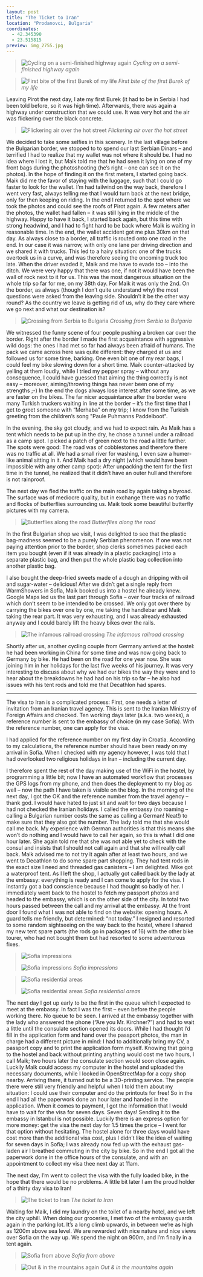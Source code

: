 ```yaml
---
layout: post
title: "The Ticket to Iran"
location: "Prodanovci, Bulgaria"
coordinates:
  - 42.345390
  - 23.515815
preview: img_2755.jpg
---
```

> ![Cycling on a semi-finished highway again](/images/img_2715.jpg)
> *Cycling on a semi-finished highway again*

> ![First bite of the first Burek of my life](/images/img_2692.jpg)
> *First bite of the first Burek of my life*

Leaving Pirot the next day, I ate my first Burek (it had to be in Serbia I had been told before, so it was high time). Afterwards, there was again a highway under construction that we could use. It was very hot and the air was flickering over the black concrete.

> ![Flickering air over the hot street](/images/img_2716.jpg)
> *Flickering air over the hot street*

We decided to take some selfies in this scenery. In the last village before the Bulgarian border, we stopped to to spend our last Serbian Dinars – and terrified I had to realize that my wallet was not where it should be. I had no idea where I lost it, but Maik told me that he had seen it lying on one of my front bags during the photoshooting (he’s right – one can see it on the photos). In the hope of finding it on the first meters, I started going back. Maik did me the favor of staying with the luggage, such that I could go faster to look for the wallet. I’m had tailwind on the way back, therefore I went very fast, always telling me that I would turn back at the next bridge, only for then keeping on riding. In the end I returned to the spot where we took the photos and could see the roofs of Pirot again. A few meters after the photos, the wallet had fallen – it was still lying in the middle of the highway. Happy to have it back, I started back again, but this time with strong headwind, and I had to fight hard to be back where Maik is waiting in reasonable time. In the end, the wallet accident got me plus 30km on that day. As always close to a border, all traffic is routed onto one road in the end. In our case it was narrow, with only one lane per driving direction and we shared it with trucks. This led to a hairy situation: one of the trucks overtook us in a curve, and was therefore seeing the oncoming truck too late. When the driver evaded it, Maik and me have to evade too – into the ditch. We were very happy that there was one, if not it would have been the wall of rock next to it for us. This was the most dangerous situation on the whole trip so far for me, on my 38th day. For Maik it was only the 2nd. On the border, as always (though I don’t quite understand why) the most questions were asked from the leaving side. Shouldn’t it be the other way round? As the country we leave is getting rid of us, why do they care where we go next and what our destination is?

> ![Crossing from Serbia to Bulgaria](/images/img_2719.jpg)
> *Crossing from Serbia to Bulgaria*

We witnessed the funny scene of four people pushing a broken car over the border. Right after the border I made the first acquaintance with aggressive wild dogs: the ones I had met so far had always been afraid of humans. The pack we came across here was quite different: they charged at us and followed us for some time, barking. One even bit one of my rear bags, I could feel my bike slowing down for a short time. Maik counter-attacked by yelling at them loudly, while I tried my pepper spray – without any consequence, I could have guessed that aiming the thing correctly is not easy – moreover, aiming/throwing things has never been one of my strengths ;-) In the end the dogs always lose interest after some time, as we are faster on the bikes. The far nicer acquaintance after the border were many Turkish truckers waiting in line at the border – it’s the first time that I get to greet someone with “Merhaba” on my trip; I know from the Turkish greeting from the children’s song "Paule Puhmanns Paddelboot".

In the evening, the sky got cloudy, and we had to expect rain. As Maik has a tent which needs to be put up in the dry, he chose a tunnel under a railroad as a camp spot. I picked a patch of green next to the road a little further. The spots were good: The road was of cobblestones and therefore there was no traffic at all. We had a small river for washing, I even saw a humer-like animal sitting in it. And Maik had a dry night (which would have been impossible with any other camp spot): After unpacking the tent for the first time in the tunnel, he realized that it didn’t have an outer hull and therefore is not rainproof.

The next day we fled the traffic on the main road by again taking a byroad. The surface was of mediocre quality, but in exchange there was no traffic and flocks of butterflies surrounding us. Maik took some beautiful butterfly pictures with my camera.

> ![Butterflies along the road](/images/img_2728.jpg)
> *Butterflies along the road*

In the first Bulgarian shop we visit, I was delighted to see that the plastic bag-madness seemed to be a purely Serbian phenomenon. If one was not paying attention prior to the border, shop clerks sometimes packed each item you bought (even if it was already in a plastic packaging) into a separate plastic bag, and then put the whole plastic bag collection into another plastic bag. 

I also bought the deep-fried sweets made of a dough an dripping with oil and sugar-water – delicious! After we didn’t get a single reply from WarmShowers in Sofia, Maik booked us into a hostel he already knew. Google Maps led us the last part through Sofia – over four tracks of railroad which don’t seem to be intended to be crossed. We only got over there by carrying the bikes over one by one, me taking the handlebar and Maik taking the rear part. It was very exhausting, and I was already exhausted anyway and I could barely lift the heavy bikes over the rails.

> ![The infamous railroad crossing](/images/img_2731.jpg)
> *The infamous railroad crossing*

Shortly after us, another cycling couple from Germany arrived at the hostel: he had been working in China for some time and was now going back to Germany by bike. He had been on the road for one year now. She was joining him in her holidays for the last five weeks of his journey. It was very interesting to discuss about why we had our bikes the way they were and to hear about the breakdowns he had had on his trip so far – he also had issues with his tent rods and told me that Decathlon had spares.

* * *

The visa to Iran is a complicated process: First, one needs a letter of invitation from an Iranian travel agency. This is sent to the Iranian Ministry of Foreign Affairs and checked. Ten working days later (a.k.a. two weeks), a reference number is sent to the embassy of choice (in my case Sofia). With the reference number, one can apply for the visa.

I had applied for the reference number on my first day in Croatia. According to my calculations, the reference number should have been ready on my arrival in Sofia. When I checked with my agency however, I was told that I had overlooked two religious holidays in Iran – including the current day.

I therefore spent the rest of the day making use of the WiFi in the hostel, by programming a little bit; now I have an automated workflow that processes the GPS logs from my phone, and then does the deployment to my blog as well – now the path I have taken is visible on the blog. In the morning of the next day, I got the OK and the reference number from the travel agency – thank god. I would have hated to just sit and wait for two days because I had not checked the Iranian holidays. I called the embassy (no roaming – calling a Bulgarian number costs the same as calling a German! Neat!) to make sure that they also got the number. The lady told me that she would call me back. My experience with German authorities is that this means she won’t do nothing and I would have to call her again, so this is what I did one hour later. She again told me that she was not able yet to check with the consul and insists that I should not call again and that she will really call back. Maik advised me to not try it again after at least two hours, and we went to Decathlon to do some spare part shopping. They had tent rods in the exact size I need and threaded gas canisters – I am delighted. Mike got a waterproof tent. As I left the shop, I actually got called back by the lady at the embassy: everything is ready and I can come to apply for the visa. I instantly got a bad conscience because I had thought so badly of her. I immediately went back to the hostel to fetch my passport photos and headed to the embassy, which is on the other side of the city. In total two hours passed between the call and my arrival at the embassy. At the front door I found what I was not able to find on the website: opening hours. A guard tells me friendly, but determined: “not today.” I resigned and resorted to some random sightseeing on the way back to the hostel, where I shared my new tent spare parts (the rods go in packages of 16) with the other bike tourer, who had not bought them but had resorted to some adventurous fixes.

> ![Sofia impressions](/images/img_2733.jpg)
>
> ![Sofia impressions](/images/img_2740.jpg)
> *Sofia impressions*

> ![Sofia residential areas](/images/img_2752.jpg)
>
> ![Sofia residential areas](/images/img_2748.jpg)
> *Sofia residential areas*

The next day I got up early to be the first in the queue which I expected to meet at the embassy. In fact I was the first – even before the people working there. No queue to be seen. I arrived at the embassy together with the lady who answered the phone (“Are you Mr. Kirchner?”) and had to wait a little until the consulate section opened its doors. While I had thought I’d fill in the application form and hand over the passport photos, the man in charge had a different picture in mind: I had to additionally bring my CV, a passport copy and to print the application form myself. Knowing that going to the hostel and back without printing anything would cost me two hours, I call Maik; two hours later the consulate section would soon close again. Luckily Maik could access my computer in the hostel and uploaded the necessary documents, while I looked in OpenStreetMap for a copy shop nearby. Arriving there, it turned out to be a 3D-printing service. The people there were still very friendly and helpful when I told them about my situation: I could use their computer and do the printouts for free! So in the end I had all the paperwork done an hour later and handed in the application. When it comes to payment, I got the information that I would have to wait for the visa for seven days. Seven days! Sending it to the embassy in Istanbul is not possible. Luckily there is an express option for more money: get the visa the next day for 1.5 times the price – I went for that option without hesitating. The hostel alone for three days would have cost more than the additional visa cost, plus I didn’t like the idea of waiting for seven days in Sofia; I was already now fed up with the exhaust gas-laden air I breathed commuting in the city by bike. So in the end I got all the paperwork done in the office hours of the consulate, and with an appointment to collect my visa thee next day at 11am.

The next day, I’m went to collect the visa with the fully loaded bike, in the hope that there would be no problems. A little bit later I am the proud holder of a thirty day visa to Iran!

> ![The ticket to Iran](/images/img_2755.jpg)
> *The ticket to Iran*

Waiting for Maik, I did my laundry on the toilet of a nearby hotel, and we left the city uphill. When doing our groceries, I met two of the embassy guards again in the parking lot. It’s a long climb upwards, in between we’re as high as 1200m above sea level. We are rewarded with nice nature and nice views over Sofia on the way up. We spend the night on 900m, and I’m finally in a tent again.

> ![Sofia from above](/images/img_2758.jpg)
> *Sofia from above*

> ![Out & in the mountains again](/images/img_2764.jpg)
> *Out & in the mountains again*
